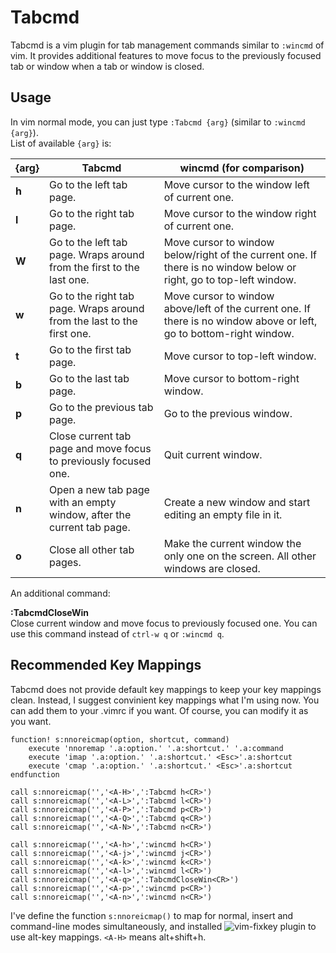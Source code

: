 # Tabcmd

Tabcmd is a vim plugin for tab management commands similar to `:wincmd` of vim.
It provides additional features to move focus to the previously focused tab or window when a tab or window is closed.

## Usage

In vim normal mode, you can just type `:Tabcmd {arg}` (similar to `:wincmd {arg}`).  
List of available `{arg}` is:

{arg} | Tabcmd | wincmd (for comparison)
---   | --- | ---
**h** | Go to the left tab page. | Move cursor to the window left of current one.
**l** | Go to the right tab page. | Move cursor to the window right of current one.
**W** | Go to the left tab page. Wraps around from the first to the last one. | Move cursor to window below/right of the current one. If there is no window below or right, go to top-left window.
**w** | Go to the right tab page. Wraps around from the last to the first one.  | Move cursor to window above/left of the current one. If there is no window above or left, go to bottom-right window.
**t** | Go to the first tab page. | Move cursor to top-left window.
**b** | Go to the last tab page. | Move cursor to bottom-right window.
**p** | Go to the previous tab page. | Go to the previous window.
**q** | Close current tab page and move focus to previously focused one. | Quit current window.
**n** | Open a new tab page with an empty window, after the current tab page. | Create a new window and start editing an empty file in it.
**o** | Close all other tab pages. | Make the current window the only one on the screen. All other windows are closed.

An additional command:

**:TabcmdCloseWin**  
Close current window and move focus to previously focused one.
You can use this command instead of `ctrl-w q` or `:wincmd q`.

## Recommended Key Mappings

Tabcmd does not provide default key mappings to keep your key mappings clean.
Instead, I suggest convinient key mappings what I'm using now.
You can add them to your .vimrc if you want.
Of course, you can modify it as you want.

```
function! s:nnoreicmap(option, shortcut, command)
	execute 'nnoremap '.a:option.' '.a:shortcut.' '.a:command
	execute 'imap '.a:option.' '.a:shortcut.' <Esc>'.a:shortcut
	execute 'cmap '.a:option.' '.a:shortcut.' <Esc>'.a:shortcut
endfunction

call s:nnoreicmap('','<A-H>',':Tabcmd h<CR>')
call s:nnoreicmap('','<A-L>',':Tabcmd l<CR>')
call s:nnoreicmap('','<A-P>',':Tabcmd p<CR>')
call s:nnoreicmap('','<A-Q>',':Tabcmd q<CR>')
call s:nnoreicmap('','<A-N>',':Tabcmd n<CR>')

call s:nnoreicmap('','<A-h>',':wincmd h<CR>')
call s:nnoreicmap('','<A-j>',':wincmd j<CR>') 
call s:nnoreicmap('','<A-k>',':wincmd k<CR>')
call s:nnoreicmap('','<A-l>',':wincmd l<CR>')
call s:nnoreicmap('','<A-q>',':TabcmdCloseWin<CR>')
call s:nnoreicmap('','<A-p>',':wincmd p<CR>')
call s:nnoreicmap('','<A-n>',':wincmd n<CR>')
```

I've define the function `s:nnoreicmap()` to map for normal, insert and command-line modes simultaneously,
and installed ![vim-fixkey](https://github.com/drmikehenry/vim-fixkey) plugin to use alt-key mappings.
`<A-H>` means alt+shift+h.
